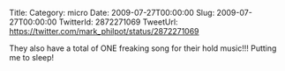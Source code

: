 Title: 
Category: micro
Date: 2009-07-27T00:00:00
Slug: 2009-07-27T00:00:00
TwitterId: 2872271069
TweetUrl: https://twitter.com/mark_philpot/status/2872271069

They also have a total of ONE freaking song for their hold music!!! Putting me to sleep!